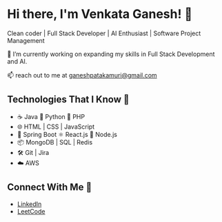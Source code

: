 # Hi there, I'm Venkata Ganesh! 👋

Clean coder | Full Stack Developer | AI Enthusiast | Software Project Management

🔭 I’m currently working on expanding my skills in Full Stack Development and AI.

📫 reach out to me at ganeshpatakamuri@gmail.com

## Technologies That I Know 🚀
- ☕️ Java 🐍 Python 🐘 PHP
- 🌐 HTML | CSS | JavaScript
- 🚀 Spring Boot ⚛️ React.js 🚀 Node.js 
- 📦 MongoDB | SQL | Redis  
- 🛠️ Git | Jira
- ☁️ AWS 

## Connect With Me 🤝
- [LinkedIn](https://linkedin.com/in/tech-ganesh)
- [LeetCode](https://leetcode.com/ganeshpatakamuri)
